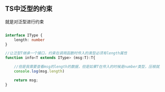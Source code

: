 ## TS中泛型的约束

就是对泛型进行约束

```typescript

interface IType {
    length: number
}

//让泛型T继承一个接口，约束在调用函数时传入的类型必须有length属性
function info<T extends IType> (msg:T):T{

    //但是我需要查看msg的length的数据，但是如果T在传入的时候是number类型，压根就没有length属性，那么就会报错
    console.log(msg.length)

    return msg;
}

```

